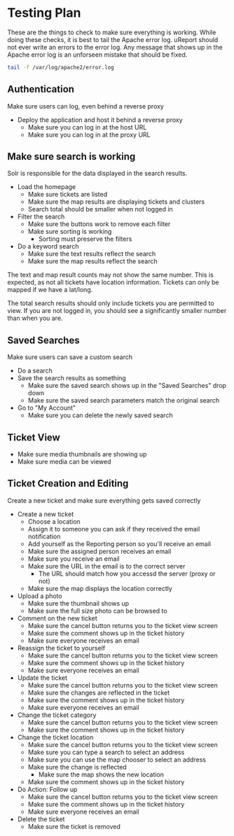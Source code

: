 # Testing Plan
These are the things to check to make sure everything is working.  While doing these checks, it is best to tail the Apache error log.  uReport should not ever write an errors to the error log.  Any message that shows up in the Apache error log is an unforseen mistake that should be fixed.

```bash
tail -f /var/log/apache2/error.log
```

## Authentication
Make sure users can log, even behind a reverse proxy

* Deploy the application and host it behind a reverse proxy
    * Make sure you can log in at the host URL
    * Make sure you can log in at the proxy URL

## Make sure search is working
Solr is responsible for the data displayed in the search results.

* Load the homepage
    * Make sure tickets are listed
    * Make sure the map results are displaying tickets and clusters
    * Search total should be smaller when not logged in
* Filter the search
    * Make sure the buttons work to remove each filter
    * Make sure sorting is working
        * Sorting must preserve the filters
* Do a keyword search
    * Make sure the text results reflect the search
    * Make sure the map  results reflect the search

The text and map result counts may not show the same number.  This is expected, as not all tickets have location information.   Tickets can only be mapped if we have a lat/long.

The total search results should only include tickets you are permitted to view.  If you are not logged in, you should see a significantly smaller number than when you are.

## Saved Searches
Make sure users can save a custom search
* Do a search
* Save the search results as something
    * Make sure the saved search shows up in the "Saved Searches" drop down
    * Make sure the saved search parameters match the original search
* Go to "My Account"
    * Make sure you can delete the newly saved search

## Ticket View
* Make sure media thumbnails are showing up
* Make sure media can be viewed

## Ticket Creation and Editing
Create a new ticket and make sure everything gets saved correctly

* Create a new ticket
    * Choose a location
    * Assign it to someone you can ask if they received the email notification
    * Add yourself as the Reporting person so you'll receive an email
    * Make sure the assigned person receives an email
    * Make sure you receive an email
    * Make sure the URL in the email is to the correct server
        * The URL should match how you accessd the server (proxy or not)
    * Make sure the map displays the location correctly
* Upload a photo
    * Make sure the thumbnail shows up
    * Make sure the full size photo can be browsed to
* Comment on the new ticket
    * Make sure the cancel button returns you to the ticket view screen
    * Make sure the comment shows up in the ticket history
    * Make sure everyone receives an email
* Reassign the ticket to yourself
    * Make sure the cancel button returns you to the ticket view screen
    * Make sure the comment shows up in the ticket history
    * Make sure everyone receives an email
* Update the ticket
    * Make sure the cancel button returns you to the ticket view screen
    * Make sure the changes are reflected in the ticket
    * Make sure the comment shows up in the ticket history
    * Make sure everyone receives an email
* Change the ticket category
    * Make sure the cancel button returns you to the ticket view screen
    * Make sure the comment shows up in the ticket history
* Change the ticket location
    * Make sure the cancel button returns you to the ticket view screen
    * Make sure you can type a search to select an address
    * Make sure you can use the map chooser to select an address
    * Make sure the change is reflected
        * Make sure the map shows the new location
    * Make sure the comment shows up in the ticket history
* Do Action: Follow up
    * Make sure the cancel button returns you to the ticket view screen
    * Make sure the comment shows up in the ticket history
    * Make sure everyone receives an email
* Delete the ticket
    * Make sure the ticket is removed
